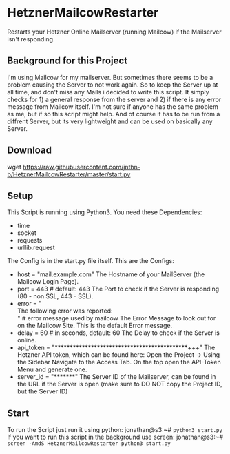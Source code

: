 # HetznerMailcowRestarter
Restarts your Hetzner Online Mailserver (running Mailcow) if the Mailserver isn't responding.

## Background for this Project
I'm using Mailcow for my mailserver. But sometimes there seems to be a problem causing the Server to not work again. So to keep the Server up at all time, and don't miss any Mails i decided to write this script. It simply checks for 1) a general response from the server and 2) if there is any error message from Mailcow itself.
I'm not sure if anyone has the same problem as me, but if so this script might help. 
And of course it has to be run from a diffrent Server, but its very lightweight and can be used on basically any Server.

## Download
wget https://raw.githubusercontent.com/jnthn-b/HetznerMailcowRestarter/master/start.py

## Setup
This Script is running using Python3.
You need these Dependencies:
- time
- socket
- requests
- urllib.request

The Config is in the start.py file itself. 
This are the Configs:
- host = "mail.example.com"
The Hostname of your MailServer (the Mailcow Login Page).
- port = 443 # default: 443
The Port to check if the Server is responding (80 - non SSL, 443 - SSL). 
- error = "<br />The following error was reported:<br/>" # error message used by mailcow
The Error Message to look out for on the Mailcow Site. This is the default Error message.
- delay = 60 # in seconds, default: 60
The Delay to check if the Server is online.
- api_token = "********************************************+++"
The Hetzner API token, which can be found here: Open the Project -> Using the Sidebar Navigate to the Access Tab. On the top open the API-Token Menu and generate one.
- server_id = "*******"
The Server ID of the Mailserver, can be found in the URL if the Server is open (make sure to DO NOT copy the Project ID, but the Server ID)

## Start
To run the Script just run it using python:
jonathan@s3:~# `python3 start.py`
If you want to run this script in the background use screen:
jonathan@s3:~# `screen -AmdS HetznerMailcowRestarter python3 start.py`
